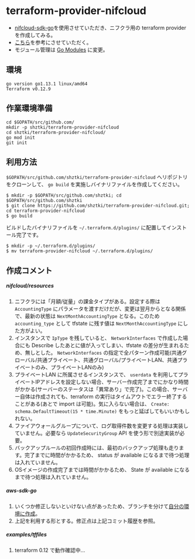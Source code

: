 # terraform-provider-nifcloud
* [nifcloud-sdk-go][1]を使用させていただき、ニフクラ用の terraform provider を作成してみる。
* [こちら][2]を参考にさせていただく。
* モジュール管理は [Go Modules][4] に変更。

## 環境
```
go version go1.13.1 linux/amd64
Terraform v0.12.9
```

## 作業環境準備
```
cd $GOPATH/src/github.com/
mkdir -p shztki/terraform-provider-nifcloud
cd shztki/terraform-provider-nifcloud/
go mod init
git init
```

## 利用方法
`$GOPATH/src/github.com/shztki/terraform-provider-nifcloud` へリポジトリをクローンして、 `go build` を実施しバイナリファイルを作成してください。

```
$ mkdir -p $GOPATH/src/github.com/shztki; cd $GOPATH/src/github.com/shztki
$ git clone https://github.com/shztki/terraform-provider-nifcloud.git; cd terraform-provider-nifcloud
$ go build
```

ビルドしたバイナリファイルを `~/.terraform.d/plugins/` に配置してインストール完了です。

```
$ mkdir -p ~/.terraform.d/plugins/
$ mv terraform-provider-nifcloud ~/.terraform.d/plugins/
```

## 作成コメント
##### nifcloud/resources
1. ニフクラには「月額/従量」の課金タイプがある。設定する際は `AccountingType` にパラメータを渡すだけだが、変更は翌月からとなる関係で、最新の状態は `NextMonthAccountingType` となる。このため `accounting_type` として tfstate に残す値は `NextMonthAccountingType` にした方がよい。
1. インスタンスで `IpType` を残していると、 `NetworkInterfaces` で作成した場合にも Describe したあとに値が入ってしまい、tfstate の差分が生まれるため、無しとした。 `NetworkInterfaces` の指定で全パターン作成可能(共通グローバル/共通プライベート、共通グローバル/プライベートLAN、共通プライベートのみ、プライベートLANのみ)
1. プライベートLAN に所属させるインスタンスで、 `userdata` を利用してプライベートIPアドレスを設定しない場合、サーバー作成完了までにかなり時間がかかる(サーバーのステータスは「異常あり」で完了)。この場合、サーバー自体は作成されても、terraform の実行はタイムアウトでエラー終了することがある(あとで import は可能)。気に入らない場合は、 `Create: schema.DefaultTimeout(15 * time.Minute)` をもっと延ばしてもいいかもしれない。
1. ファイアウォールグループについて、ログ取得件数を変更する処理は実装していません。必要なら `UpdateSecurityGroup` API を使う形で別途実装が必要。
1. バックアップルールの初回作成時には、最初のバックアップ処理も走ります。完了までに時間がかかるため、 status が available になるまで待つ処理は入れていません。
1. OSイメージの作成完了までは時間がかかるため、 State が available になるまで待つ処理は入れていません。

##### aws-sdk-go
1. いくつか修正しないといけない点があったため、ブランチを分けて[自分の環境に作成][3]。
1. 上記を利用する形とする。修正点は上記コミット履歴を参照。

##### examples/tffiles
1. terraform 0.12 で動作確認中...

[1]:https://github.com/alice02/nifcloud-sdk-go
[2]:https://github.com/kzmake/terraform-provider-nifcloud
[3]:https://github.com/shztki/nifcloud-sdk-go
[4]:https://blog.golang.org/using-go-modules